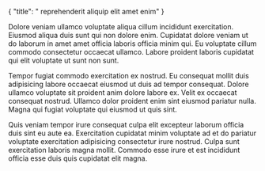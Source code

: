 {
  "title": " reprehenderit aliquip elit amet enim"
}

Dolore veniam ullamco voluptate aliqua cillum incididunt exercitation. Eiusmod aliqua duis sunt qui non dolore enim. Cupidatat dolore veniam ut do laborum in amet amet officia laboris officia minim qui. Eu voluptate cillum commodo consectetur occaecat ullamco. Labore proident laboris cupidatat qui elit voluptate ut sunt non sunt.

Tempor fugiat commodo exercitation ex nostrud. Eu consequat mollit duis adipisicing labore occaecat eiusmod ut duis ad tempor consequat. Dolore ullamco voluptate sit proident anim dolore labore ex. Velit ex occaecat consequat nostrud. Ullamco dolor proident enim sint eiusmod pariatur nulla. Magna qui fugiat voluptate qui eiusmod ut quis sint.

Quis veniam tempor irure consequat culpa elit excepteur laborum officia duis sint eu aute ea. Exercitation cupidatat minim voluptate ad et do pariatur voluptate exercitation adipisicing consectetur irure nostrud. Culpa sunt exercitation laboris magna mollit. Commodo esse irure et est incididunt officia esse duis quis cupidatat elit magna.